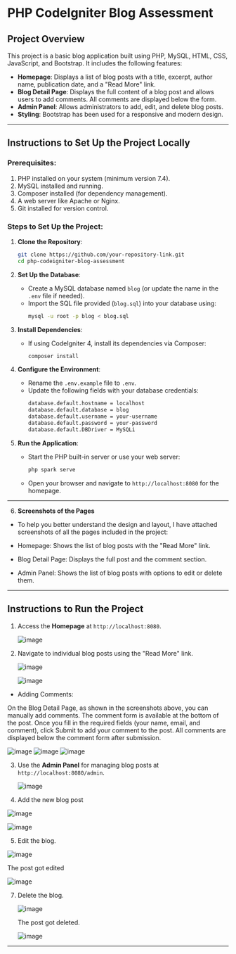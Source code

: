
# PHP CodeIgniter Blog Assessment  

## Project Overview  
This project is a basic blog application built using PHP, MySQL, HTML, CSS, JavaScript, and Bootstrap. It includes the following features:  

- **Homepage**: Displays a list of blog posts with a title, excerpt, author name, publication date, and a "Read More" link.  
- **Blog Detail Page**: Displays the full content of a blog post and allows users to add comments. All comments are displayed below the form.  
- **Admin Panel**: Allows administrators to add, edit, and delete blog posts.  
- **Styling**: Bootstrap has been used for a responsive and modern design.  

---

## Instructions to Set Up the Project Locally  

### Prerequisites:  
1. PHP installed on your system (minimum version 7.4).  
2. MySQL installed and running.  
3. Composer installed (for dependency management).  
4. A web server like Apache or Nginx.  
5. Git installed for version control.  

### Steps to Set Up the Project:  

1. **Clone the Repository**:  
   ```bash  
   git clone https://github.com/your-repository-link.git  
   cd php-codeigniter-blog-assessment  
   ```  

2. **Set Up the Database**:  
   - Create a MySQL database named `blog` (or update the name in the `.env` file if needed).  
   - Import the SQL file provided (`blog.sql`) into your database using:  
     ```bash  
     mysql -u root -p blog < blog.sql  
     ```  

3. **Install Dependencies**:  
   - If using CodeIgniter 4, install its dependencies via Composer:  
     ```bash  
     composer install  
     ```  

4. **Configure the Environment**:  
   - Rename the `.env.example` file to `.env`.  
   - Update the following fields with your database credentials:  
     ```bash  
     database.default.hostname = localhost  
     database.default.database = blog  
     database.default.username = your-username  
     database.default.password = your-password  
     database.default.DBDriver = MySQLi  
     ```  

5. **Run the Application**:  
   - Start the PHP built-in server or use your web server:  
     ```bash  
     php spark serve  
     ```  
   - Open your browser and navigate to `http://localhost:8080` for the homepage.  

---
6. **Screenshots of the Pages**
- To help you better understand the design and layout, I have attached screenshots of all the pages included in the project:

- Homepage: Shows the list of blog posts with the "Read More" link.

- Blog Detail Page: Displays the full post and the comment section.

- Admin Panel: Shows the list of blog posts with options to edit or delete them.
---
## Instructions to Run the Project  

1. Access the **Homepage** at `http://localhost:8080`.

   
   ![image](https://github.com/user-attachments/assets/a3b69c8b-7634-485d-88ae-9f7d1d188f7f)

3. Navigate to individual blog posts using the "Read More" link.

   
   ![image](https://github.com/user-attachments/assets/e4a68a55-6adc-4076-9b12-97fd3a0e3faa)
   
   ![image](https://github.com/user-attachments/assets/a6be0e7a-356f-452a-bdaa-8aa3541a6824)
   
   
  - Adding Comments:

  On the Blog Detail Page, as shown in the screenshots above, you can manually add comments. The comment form is available at the bottom of the post.
  Once you fill in the required fields (your name, email, and comment), click Submit to add your comment to the post.
  All comments are displayed below the comment form after submission.

  ![image](https://github.com/user-attachments/assets/110e8ddd-05ae-4caa-901e-cb39cb1b7743)
  ![image](https://github.com/user-attachments/assets/38f7be18-43d6-4d40-80ff-2e24b7318403)
  ![image](https://github.com/user-attachments/assets/e869b277-be96-4c10-b2c4-efad1b9bffa4)


3. Use the **Admin Panel** for managing blog posts at `http://localhost:8080/admin`.


   ![image](https://github.com/user-attachments/assets/6e10e307-d8a0-4498-ab1c-56f92da7d785)
   
5. Add the new blog post

   
  ![image](https://github.com/user-attachments/assets/4f0cf1ea-a02d-4640-a7c4-1f8c41dafb41)

  

  ![image](https://github.com/user-attachments/assets/508cb1bf-d674-4745-8499-bc7a1aac02b1)

  

5. Edit the blog.

   
   
 ![image](https://github.com/user-attachments/assets/cdf70b17-b0f7-4f42-ad37-10491716e794)

 
 
The post got edited

 ![image](https://github.com/user-attachments/assets/6580a334-9c1a-4017-afa0-9f07da5fd0de)

7. Delete the blog.

   
   
   ![image](https://github.com/user-attachments/assets/bf8208b8-0c2d-4868-8bbc-e10eca259a2c)


   
   The post got deleted.



   ![image](https://github.com/user-attachments/assets/064eb8a1-8a78-4c69-964e-88d7e931773c)




---

